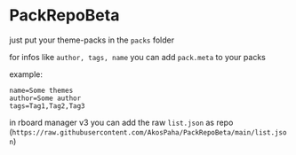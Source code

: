 # PackRepoBeta

just put your theme-packs in the `packs` folder

for infos like `author, tags, name` you can add `pack.meta` to your packs

example:
```
name=Some themes
author=Some author
tags=Tag1,Tag2,Tag3
```

in rboard manager v3 you can add the raw `list.json` as repo (`https://raw.githubusercontent.com/AkosPaha/PackRepoBeta/main/list.json`)
